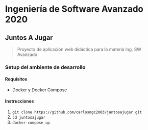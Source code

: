 # Ingeniería de Software Avanzado 2020
## Juntos A Jugar
> Proyecto de aplicación web didáctica para la materia Ing. SW Avanzado

### Setup del ambiente de desarrollo
#### Requisitos
- Docker y Docker Compose

#### Instrucciones
1. ``git clone https://github.com/carlosmgc2003/juntosajugar.git``
2. ``cd juntosajugar``
3. ``docker-compose up``
